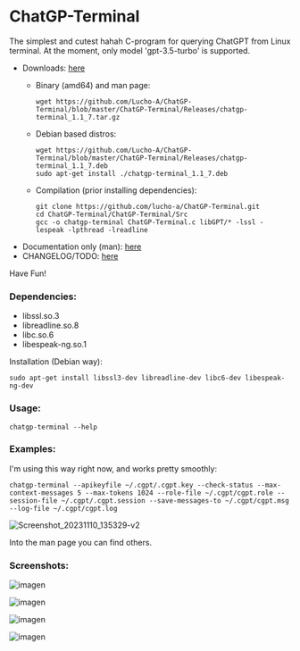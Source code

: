 # ChatGP-Terminal
<p align=justify>
The simplest and cutest hahah C-program for querying ChatGPT from Linux terminal. At the moment, only model 'gpt-3.5-turbo' is supported.
</p>
<ul>
<li> Downloads: <a href="https://github.com/Lucho-A/ChatGP-Terminal/tree/master/ChatGP-Terminal/Releases">here</a></li>
  <ul>
  <li>Binary (amd64) and man page:</li>
          
  ```
  wget https://github.com/Lucho-A/ChatGP-Terminal/blob/master/ChatGP-Terminal/Releases/chatgp-terminal_1.1_7.tar.gz
  ```
  <li>Debian based distros:</li>

  ```
  wget https://github.com/Lucho-A/ChatGP-Terminal/blob/master/ChatGP-Terminal/Releases/chatgp-terminal_1.1_7.deb
  sudo apt-get install ./chatgp-terminal_1.1_7.deb
  ```
  <li>Compilation (prior installing dependencies):</li>
  
  ```
  git clone https://github.com/lucho-a/ChatGP-Terminal.git
  cd ChatGP-Terminal/ChatGP-Terminal/Src
  gcc -o chatgp-terminal ChatGP-Terminal.c libGPT/* -lssl -lespeak -lpthread -lreadline
  ```
  </ul>  
<li> Documentation only (man): <a href="https://github.com/Lucho-A/ChatGP-Terminal/blob/master/ChatGP-Terminal/Releases/chatgp-terminal.1.gz">here</a></li>
<li> CHANGELOG/TODO: <a href="https://github.com/Lucho-A/ChatGP-Terminal/blob/master/ChatGP-Terminal/Releases/CHANGELOG.md">here</a></li>
</ul>

Have Fun!

### Dependencies:
<ul>
  <li>libssl.so.3</li>
  <li>libreadline.so.8</li>
  <li>libc.so.6</li>
  <li>libespeak-ng.so.1</li>
</ul>

Installation (Debian way):

```
sudo apt-get install libssl3-dev libreadline-dev libc6-dev libespeak-ng-dev
```

### Usage:

```
chatgp-terminal --help
```

### Examples:

I'm using this way right now, and works pretty smoothly:

```
chatgp-terminal --apikeyfile ~/.cgpt/.cgpt.key --check-status --max-context-messages 5 --max-tokens 1024 --role-file ~/.cgpt/cgpt.role --session-file ~/.cgpt/.cgpt.session --save-messages-to ~/.cgpt/cgpt.msg --log-file ~/.cgpt/cgpt.log
```

![Screenshot_20231110_135329-v2](https://github.com/Lucho-A/ChatGP-Terminal/assets/40904281/2e336d4b-4027-444b-aeb4-5ea154758347)


Into the man page you can find others.

### Screenshots:

![imagen](https://github.com/Lucho-A/ChatGP-Terminal/assets/40904281/721de418-ebee-47f4-b64a-29df0d538de2)

![imagen](https://github.com/Lucho-A/ChatGP-Terminal/assets/40904281/55fba370-3e21-4a1c-a934-3c3e701068b4)

![imagen](https://github.com/Lucho-A/ChatGP-Terminal/assets/40904281/9a6565dd-f05a-4464-8391-1f1f1a1ecd9a)

![imagen](https://github.com/Lucho-A/ChatGP-Terminal/assets/40904281/155870d5-5a4f-449e-81f6-f7e468fdf404)
